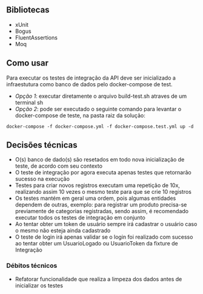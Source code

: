 
## Bibliotecas
- xUnit
- Bogus
- FluentAssertions
- Moq

## Como usar
Para executar os testes de integração da API deve ser inicializado a infraestutura como banco de dados pelo docker-compose de test.
- *Opção 1*: executar diretamente o arquivo build-test.sh atraves de um terminal sh
- *Opção 2*: pode ser executado o seguinte comando para levantar o docker-compose de teste, na pasta raiz da solução:
```
docker-compose -f docker-compose.yml -f docker-compose.test.yml up -d
```

## Decisões técnicas
- O(s) banco de dado(s) são resetados em todo nova inicialização de teste, de acordo com seu contexto
- O teste de integração por agora executa apenas testes que retornarão sucesso na execução
- Testes para criar novos registros executam uma repetição de 10x, realizando assim 10 vezes o mesmo teste para que se crie 10 registros
- Os testes mantém em geral uma ordem, pois algumas entidades dependem de outras, exemplo: para registrar um produto precisa-se previamente de categorias registradas, sendo assim, é recomendado executar todos os testes de integração em conjunto
- Ao tentar obter um token de usuário sempre irá cadastrar o usuário caso o mesmo não esteja ainda cadastrado
- O teste de login irá apenas validar se o login foi realizado com sucesso ao tentar obter um UsuarioLogado ou UsuarioToken da fixture de Integração

### Débitos técnicos
- Refatorar funcionalidade que realiza a limpeza dos dados antes de inicializar os testes